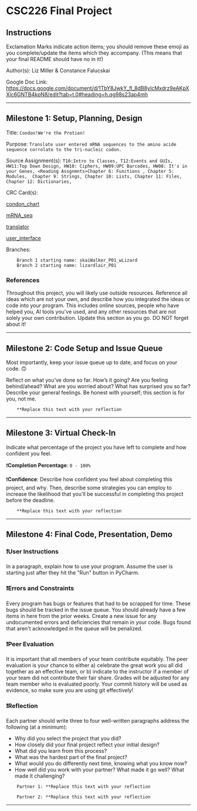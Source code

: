 # CSC226 Final Project

## Instructions

️Exclamation Marks indicate action items; you should remove these emoji as you complete/update the items which 
  they accompany. (This means that your final README should have no  ️in it!)

Author(s): Liz Miller & Constance Falucskai

Google Doc Link: https://docs.google.com/document/d/1TbY8JwkY_fl_8dB8yIcMxdrz9eAKpXXlc6GNTB4kpN8/edit?tab=t.0#heading=h.qg98s23ap4mh

---

## Milestone 1: Setup, Planning, Design

Title: `Condon!We're the Protien!`

Purpose: `Translate user entered mRNA sequences to the amino acide sequence corrolate to the tri-nucleic codon.`

Source Assignment(s): `T10:Intro to Classes, T12:Events and GUIs, HW11:Top Down Design, HW10: Ciphers, HW09:UPC Barcodes,
                       HW08: It's in your Genes, <Reading Assgnmnts>Chapter 6: Functions , Chapter 5: Modules, 
                        Chapter 9: Strings, Chapter 10: Lists, Chapter 11: Files, Chapter 12: Dictionaries, `

CRC Card(s):

[condon_chart](image/codon_chart_crc.png "Image of CRC card as an example. Upload your CRC card(s) in place of this one. ")

[mRNA_seq](image/mRNA_seq_CRC.png "Image of CRC card as an example. Upload your CRC card(s) in place of this one. ")

[translator](image/translator_crc.png "Image of CRC card as an example. Upload your CRC card(s) in place of this one. ")

[user_interface](image/user_interface_crc.png "Image of CRC card as an example. Upload your CRC card(s) in place of this one. ")

Branches:

```
    Branch 1 starting name: skaiWalker_P01_wLizard
    Branch 2 starting name: lizardlair_P01
```

### References 

Throughout this project, you will likely use outside resources. Reference all ideas which are not your own, 
and describe how you integrated the ideas or code into your program. This includes online sources, people who have 
helped you, AI tools you've used, and any other resources that are not solely your own contribution. Update this 
section as you go. DO NOT forget about it!

---

## Milestone 2: Code Setup and Issue Queue

Most importantly, keep your issue queue up to date, and focus on your code. 🙃

Reflect on what you’ve done so far. How’s it going? Are you feeling behind/ahead? What are you worried about? 
What has surprised you so far? Describe your general feelings. Be honest with yourself; this section is for you, not me.

```
    **Replace this text with your reflection
```

---

## Milestone 3: Virtual Check-In

Indicate what percentage of the project you have left to complete and how confident you feel. 

❗️**Completion Percentage**: `0 - 100%`

❗️**Confidence**: Describe how confident you feel about completing this project, and why. Then, describe some 
  strategies you can employ to increase the likelihood that you'll be successful in completing this project 
  before the deadline.

```
    **Replace this text with your reflection
```

---

## Milestone 4: Final Code, Presentation, Demo

### ❗User Instructions

In a paragraph, explain how to use your program. Assume the user is starting just after they hit the "Run" button 
in PyCharm. 

### ❗Errors and Constraints

Every program has bugs or features that had to be scrapped for time. These bugs should be tracked in the issue queue. 
You should already have a few items in here from the prior weeks. Create a new issue for any undocumented errors and 
deficiencies that remain in your code. Bugs found that aren't acknowledged in the queue will be penalized.

### ❗Peer Evaluation

It is important that all members of your team contribute equitably. The peer evaluation is your chance to either 
a) celebrate the great work you all did together as an effective team, or b) indicate to the instructor if a member of
your team did not contribute their fair share. Grades will be adjusted for any team member who is evaluated poorly. Your
commit history will be used as evidence, so make sure you are using git effectively!

### ❗Reflection

Each partner should write three to four well-written paragraphs address the following (at a minimum):
- Why did you select the project that you did?
- How closely did your final project reflect your initial design?
- What did you learn from this process?
- What was the hardest part of the final project?
- What would you do differently next time, knowing what you know now?
- How well did you work with your partner? What made it go well? What made it challenging?

```
    Partner 1: **Replace this text with your reflection
```

```
    Partner 2: **Replace this text with your reflection
```

---